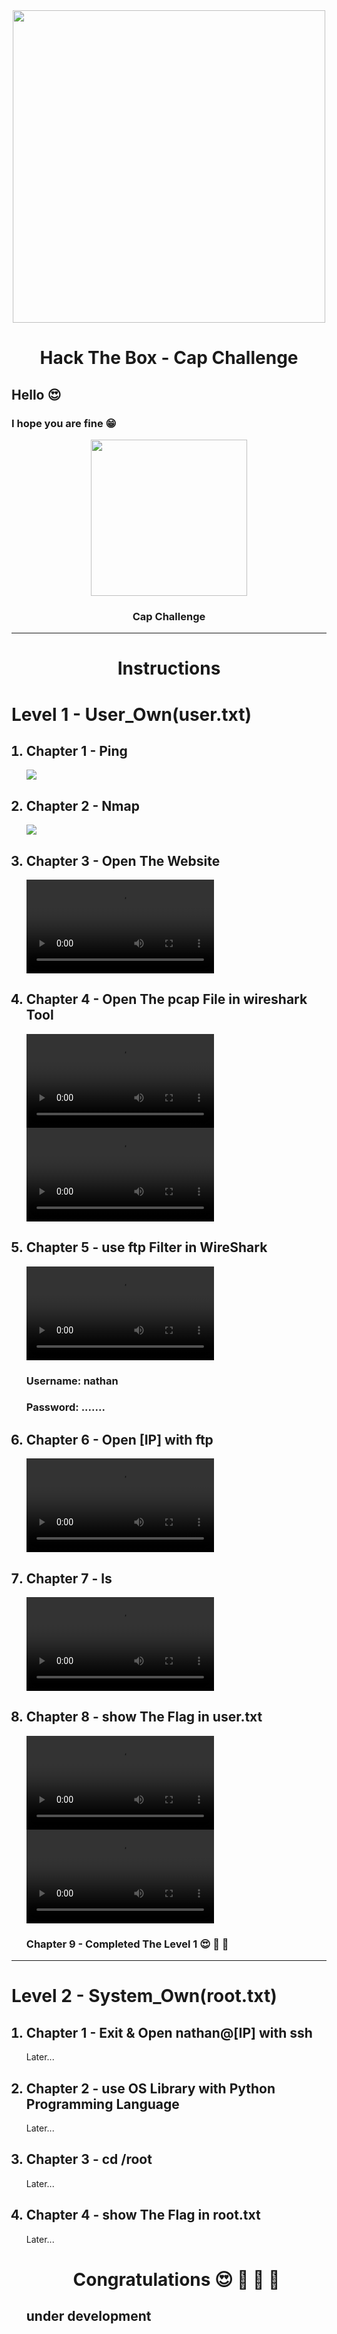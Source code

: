 <div align="center"><img src="https://i.ytimg.com/vi/_pjICT3pdNw/maxresdefault.jpg" width="500" /><br><h1>Hack The Box - Cap Challenge</h1></div>

<h2>Hello 😍</h2>

<h3>I hope you are fine 😁</h3>

<div align="center" id="Cap"><img src="https://www.olawaleh.com/blog/wp-content/uploads/2021/06/cap.png" width="250" /><h3>Cap Challenge</h3></div>

<hr>
<div align="center"><h1>Instructions</h1></div>
  <h1>Level 1 - User_Own(user.txt)</h1>

<ol>

  <h2><li>Chapter 1 - Ping</li></h2>
  <img src="https://user-images.githubusercontent.com/83054516/126338887-8f8b4010-8aaf-4b7d-9284-18e1be1cd92f.png" />
  <h2><li>Chapter 2 - Nmap</li></h2>
  <img src="https://user-images.githubusercontent.com/83054516/126339240-82f39890-150c-4219-8862-f9f226f9b7b0.png" />
  <h2><li>Chapter 3 - Open The Website</li></h2>
  <video src="https://user-images.githubusercontent.com/83054516/126337643-a631fe6d-f604-435b-9c0f-def73c0626b8.mov"></video>
  <h2><li>Chapter 4 - Open The pcap File in wireshark Tool</li></h2>
  <video src="https://user-images.githubusercontent.com/83054516/126341342-a1223342-dff0-4597-aa3f-9f5b6e918164.mov"></video>
  <video src="https://user-images.githubusercontent.com/83054516/126341948-6b2ca642-1591-44da-a94b-204574dfd84c.mov"></video>
  <h2><li>Chapter 5 - use ftp Filter in WireShark</li></h2>
  <video src="https://user-images.githubusercontent.com/83054516/126342409-2abc707f-5cb8-4584-89ae-5099c3d42b27.mov"></video>
  
  <h3><p>Username: nathan</p></h3>

   <h3><p>Password: .......</p></h3>
  
  <h2><li>Chapter 6 - Open [IP] with ftp</li></h2>
  <video src="https://user-images.githubusercontent.com/83054516/126343724-eff9dfa2-76ad-4a4d-9f2e-b786bbf8cf29.mov"></video>
  <h2><li>Chapter 7 - ls</li></h2>
  <video src="https://user-images.githubusercontent.com/83054516/126345265-9ce8379d-3a89-411b-9757-d59a6d9cfaf0.mov"></video>

  <h2><li>Chapter 8 - show The Flag in user.txt</li></h2>
  <video src="https://user-images.githubusercontent.com/83054516/126345862-6f79c6ef-94ab-47c5-ae10-b76193b94839.mov"></video>
  <video src="https://user-images.githubusercontent.com/83054516/126346928-58249014-a85c-40f8-9abf-a079e4bc0fda.mov"></video>
  <h3>Chapter 9 - Completed The Level 1 😍 🥳 💪</h3>
  </ol>

  <hr>
  <h1>Level 2 - System_Own(root.txt)</h1>
  <ol>


  <h2><li>Chapter 1 - Exit & Open nathan@[IP] with ssh</li></h2>
  Later...
  <h2><li>Chapter 2 - use OS Library with Python Programming Language</li></h2>
  Later...
  <h2><li>Chapter 3 - cd /root</li></h2>
  Later...
  <h2><li>Chapter 4 - show The Flag in root.txt</li></h2>
  Later...
  
  <div align="center"> <h1>Congratulations 😍 🤩 🥳 💪</h2> </div>
  
  <h2>under development</h2>
  </ol>
